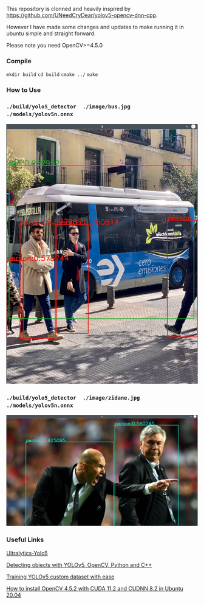 
This repository is clonned and heavily inspired by https://github.com/UNeedCryDear/yolov5-opencv-dnn-cpp.

However I have made some changes and updates to make running it in ubuntu simple and straight forward.

Please note you need OpenCV>=4.5.0


### Compile

`mkdir build`
`cd build`
`cmake ../`
`make`

### How to Use

### `./build/yolo5_detector  ./image/bus.jpg  ./models/yolov5n.onnx`

[![Bus with Yolo5 Nano](https://raw.githubusercontent.com/HefnySco/yolov5-opencv-dnn-cpp/master/results/bus.png "Bus with Yolo5 Nano")](https://raw.githubusercontent.com/HefnySco/yolov5-opencv-dnn-cpp/master/results/bus.png "Bus with Yolo5 Nano")


### `./build/yolo5_detector  ./image/zidane.jpg  ./models/yolov5n.onnx`

[![Zidane Image with Yolo5 Nano](https://raw.githubusercontent.com/HefnySco/yolov5-opencv-dnn-cpp/master/results/zidane.png "Zidane Image with Yolo5 Nano")](https://raw.githubusercontent.com/HefnySco/yolov5-opencv-dnn-cpp/master/results/zidane.png "Zidane Image with Yolo5 Nano")

### Useful Links
[Ultralytics-Yolo5](https://github.com/ultralytics/yolov5 "Ultralytics-Yolo5")

[Detecting objects with YOLOv5, OpenCV, Python and C++](https://medium.com/mlearning-ai/detecting-objects-with-yolov5-opencv-python-and-c-c7cf13d1483c "Detecting objects with YOLOv5, OpenCV, Python and C++")

[Training YOLOv5 custom dataset with ease](https://medium.com/mlearning-ai/training-yolov5-custom-dataset-with-ease-e4f6272148ad "Training YOLOv5 custom dataset with ease")

[How to install OpenCV 4.5.2 with CUDA 11.2 and CUDNN 8.2 in Ubuntu 20.04](https://gist.github.com/raulqf/f42c718a658cddc16f9df07ecc627be7 "How to install OpenCV 4.5.2 with CUDA 11.2 and CUDNN 8.2 in Ubuntu 20.04")


